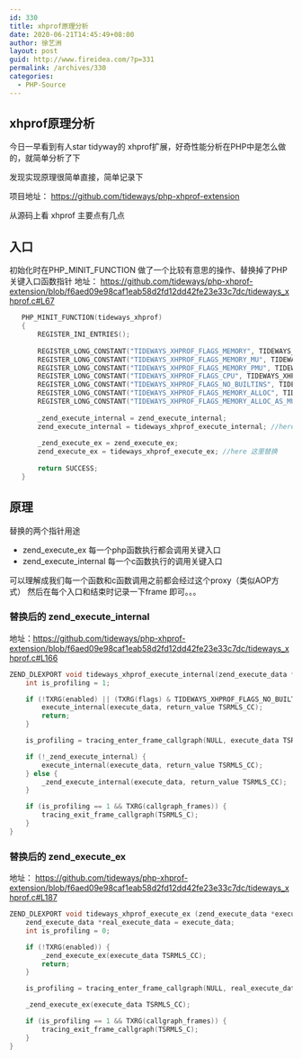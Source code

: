 ```yaml
---
id: 330
title: xhprof原理分析
date: 2020-06-21T14:45:49+08:00
author: 徐艺洲
layout: post
guid: http://www.fireidea.com/?p=331
permalink: /archives/330
categories:
  - PHP-Source
---
```


## xhprof原理分析
今日一早看到有人star tidyway的 xhprof扩展，好奇性能分析在PHP中是怎么做的，就简单分析了下 

发现实现原理很简单直接，简单记录下 

项目地址： https://github.com/tideways/php-xhprof-extension 

从源码上看 xhprof 主要点有几点

## 入口
初始化时在PHP_MINIT_FUNCTION 做了一个比较有意思的操作、替换掉了PHP关键入口函数指针 
地址： https://github.com/tideways/php-xhprof-extension/blob/f6aed09e98caf1eab58d2fd12dd42fe23e33c7dc/tideways_xhprof.c#L67

```c
   PHP_MINIT_FUNCTION(tideways_xhprof)
   {
       REGISTER_INI_ENTRIES();
   
       REGISTER_LONG_CONSTANT("TIDEWAYS_XHPROF_FLAGS_MEMORY", TIDEWAYS_XHPROF_FLAGS_MEMORY, CONST_CS | CONST_PERSISTENT);
       REGISTER_LONG_CONSTANT("TIDEWAYS_XHPROF_FLAGS_MEMORY_MU", TIDEWAYS_XHPROF_FLAGS_MEMORY_MU, CONST_CS | CONST_PERSISTENT);
       REGISTER_LONG_CONSTANT("TIDEWAYS_XHPROF_FLAGS_MEMORY_PMU", TIDEWAYS_XHPROF_FLAGS_MEMORY_PMU, CONST_CS | CONST_PERSISTENT);
       REGISTER_LONG_CONSTANT("TIDEWAYS_XHPROF_FLAGS_CPU", TIDEWAYS_XHPROF_FLAGS_CPU, CONST_CS | CONST_PERSISTENT);
       REGISTER_LONG_CONSTANT("TIDEWAYS_XHPROF_FLAGS_NO_BUILTINS", TIDEWAYS_XHPROF_FLAGS_NO_BUILTINS, CONST_CS | CONST_PERSISTENT);
       REGISTER_LONG_CONSTANT("TIDEWAYS_XHPROF_FLAGS_MEMORY_ALLOC", TIDEWAYS_XHPROF_FLAGS_MEMORY_ALLOC, CONST_CS | CONST_PERSISTENT);
       REGISTER_LONG_CONSTANT("TIDEWAYS_XHPROF_FLAGS_MEMORY_ALLOC_AS_MU", TIDEWAYS_XHPROF_FLAGS_MEMORY_ALLOC_AS_MU, CONST_CS | CONST_PERSISTENT);
   
       _zend_execute_internal = zend_execute_internal; 
       zend_execute_internal = tideways_xhprof_execute_internal; //here 这里替换
   
       _zend_execute_ex = zend_execute_ex;
       zend_execute_ex = tideways_xhprof_execute_ex; //here 这里替换 
   
       return SUCCESS;
   }
```

## 原理
替换的两个指针用途
 * zend_execute_ex 每一个php函数执行都会调用关键入口 
 * zend_execute_internal 每一个c函数执行的调用关键入口

可以理解成我们每一个函数和c函数调用之前都会经过这个proxy（类似AOP方式） 
然后在每个入口和结束时记录一下frame 即可。。。
 
### 替换后的 zend_execute_internal 
地址：https://github.com/tideways/php-xhprof-extension/blob/f6aed09e98caf1eab58d2fd12dd42fe23e33c7dc/tideways_xhprof.c#L166 

```c
ZEND_DLEXPORT void tideways_xhprof_execute_internal(zend_execute_data *execute_data, zval *return_value) {
    int is_profiling = 1;

    if (!TXRG(enabled) || (TXRG(flags) & TIDEWAYS_XHPROF_FLAGS_NO_BUILTINS) > 0) {
        execute_internal(execute_data, return_value TSRMLS_CC);
        return;
    }

    is_profiling = tracing_enter_frame_callgraph(NULL, execute_data TSRMLS_CC);

    if (!_zend_execute_internal) {
        execute_internal(execute_data, return_value TSRMLS_CC);
    } else {
        _zend_execute_internal(execute_data, return_value TSRMLS_CC);
    }

    if (is_profiling == 1 && TXRG(callgraph_frames)) {
        tracing_exit_frame_callgraph(TSRMLS_C);
    }
}
```
### 替换后的 zend_execute_ex  
地址： https://github.com/tideways/php-xhprof-extension/blob/f6aed09e98caf1eab58d2fd12dd42fe23e33c7dc/tideways_xhprof.c#L187 

```c
ZEND_DLEXPORT void tideways_xhprof_execute_ex (zend_execute_data *execute_data) {
    zend_execute_data *real_execute_data = execute_data;
    int is_profiling = 0;

    if (!TXRG(enabled)) {
        _zend_execute_ex(execute_data TSRMLS_CC);
        return;
    }

    is_profiling = tracing_enter_frame_callgraph(NULL, real_execute_data TSRMLS_CC);

    _zend_execute_ex(execute_data TSRMLS_CC);

    if (is_profiling == 1 && TXRG(callgraph_frames)) {
        tracing_exit_frame_callgraph(TSRMLS_C);
    }
}
```